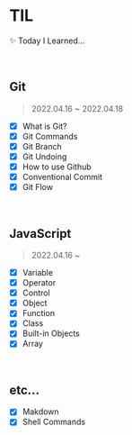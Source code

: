 # TIL

✨ Today I Learned...

<br/>

## Git

> 2022.04.16 ~ 2022.04.18

- [x] What is Git?
- [x] Git Commands
- [x] Git Branch
- [x] Git Undoing
- [x] How to use Github
- [x] Conventional Commit
- [x] Git Flow

<br/>

## JavaScript

> 2022.04.16 ~

- [x] Variable
- [x] Operator
- [x] Control
- [x] Object
- [x] Function
- [x] Class
- [x] Built-in Objects
- [x] Array

<br/>

## etc...

- [x] Makdown
- [x] Shell Commands
